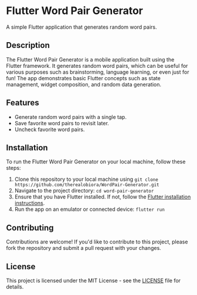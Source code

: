 # Flutter Word Pair Generator

A simple Flutter application that generates random word pairs.

## Description

The Flutter Word Pair Generator is a mobile application built using the Flutter framework. It generates random word pairs, which can be useful for various purposes such as brainstorming, language learning, or even just for fun! The app demonstrates basic Flutter concepts such as state management, widget composition, and random data generation.

## Features

- Generate random word pairs with a single tap.
- Save favorite word pairs to revisit later.
- Uncheck favorite word pairs.

## Installation

To run the Flutter Word Pair Generator on your local machine, follow these steps:

1. Clone this repository to your local machine using `git clone https://github.com/therealobiora/WordPair-Generator.git`
2. Navigate to the project directory: `cd word-pair-generator`
3. Ensure that you have Flutter installed. If not, follow the [Flutter installation instructions](https://flutter.dev/docs/get-started/install).
4. Run the app on an emulator or connected device: `flutter run`

## Contributing

Contributions are welcome! If you'd like to contribute to this project, please fork the repository and submit a pull request with your changes.

## License

This project is licensed under the MIT License - see the [LICENSE](LICENSE) file for details.

